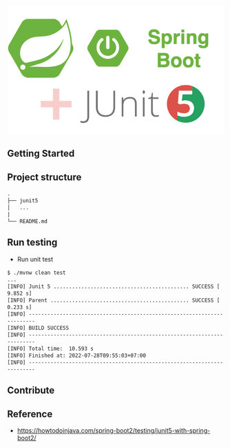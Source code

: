 <div align="center">
    <img src="./assets/images/junit_5.png"/>
</div>

## Getting Started

## Project structure
```
.
├── junit5
│   ...
|
└── README.md
```

## Run testing

- Run unit test  
```shell script
$ ./mvnw clean test
...
[INFO] Junit 5 ............................................ SUCCESS [  9.852 s]
[INFO] Parent ............................................. SUCCESS [  0.233 s]
[INFO] ------------------------------------------------------------------------
[INFO] BUILD SUCCESS
[INFO] ------------------------------------------------------------------------
[INFO] Total time:  10.593 s
[INFO] Finished at: 2022-07-28T09:55:03+07:00
[INFO] ------------------------------------------------------------------------

```

## Contribute

## Reference
- https://howtodoinjava.com/spring-boot2/testing/junit5-with-spring-boot2/